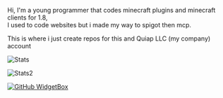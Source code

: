 Hi, I'm a young programmer that codes minecraft plugins and minecraft clients for 1.8,
<br>
I used to code websites but i made my way to spigot then mcp.

This is where i just create repos for this and Quiap LLC (my company) account

![Stats](https://github-readme-stats.vercel.app/api?username=somerandomguythatneedshelp&show_icons=true&hide_border=true&theme=dark)

![Stats2](https://github-readme-stats.vercel.app/api/top-langs/?username=somerandomguythatneedshelp&theme=dark&layout=compact&langs_count=1)


[![GitHub WidgetBox](https://github-widgetbox.vercel.app/api/skills?languages=js,java,python,html,css,csharp,bash,xml,json,yaml,mysql,powershell,visualbasic,groovy,sass,markdown&theme=darkmode)](https://github.com/Jurredr/github-widgetbox)
